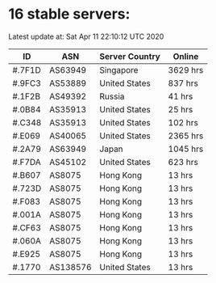 # 16 stable servers:

Latest update at: Sat Apr 11 22:10:12 UTC 2020

| ID | ASN | Server Country | Online |
| -- | --- | -------------- | ------ |
| #.7F1D | AS63949 | Singapore | 3629 hrs |
| #.9FC3 | AS53889 | United States | 837 hrs |
| #.1F2B | AS49392 | Russia | 41 hrs |
| #.0B84 | AS35913 | United States | 25 hrs |
| #.C348 | AS35913 | United States | 102 hrs |
| #.E069 | AS40065 | United States | 2365 hrs |
| #.2A79 | AS63949 | Japan | 1045 hrs |
| #.F7DA | AS45102 | United States | 623 hrs |
| #.B607 | AS8075 | Hong Kong | 13 hrs |
| #.723D | AS8075 | Hong Kong | 13 hrs |
| #.F083 | AS8075 | Hong Kong | 13 hrs |
| #.001A | AS8075 | Hong Kong | 13 hrs |
| #.CF63 | AS8075 | Hong Kong | 13 hrs |
| #.060A | AS8075 | Hong Kong | 13 hrs |
| #.E925 | AS8075 | Hong Kong | 13 hrs |
| #.1770 | AS138576 | United States | 13 hrs |

